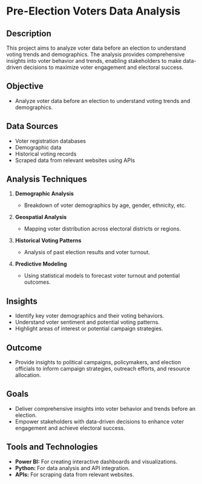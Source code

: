 # Pre-Election Voters Data Analysis

## Description

This project aims to analyze voter data before an election to understand voting trends and demographics. The analysis provides comprehensive insights into voter behavior and trends, enabling stakeholders to make data-driven decisions to maximize voter engagement and electoral success.

## Objective

- Analyze voter data before an election to understand voting trends and demographics.

## Data Sources

- Voter registration databases
- Demographic data
- Historical voting records
- Scraped data from relevant websites using APIs

## Analysis Techniques

1. **Demographic Analysis**
   - Breakdown of voter demographics by age, gender, ethnicity, etc.
   
2. **Geospatial Analysis**
   - Mapping voter distribution across electoral districts or regions.
   
3. **Historical Voting Patterns**
   - Analysis of past election results and voter turnout.
   
4. **Predictive Modeling**
   - Using statistical models to forecast voter turnout and potential outcomes.

## Insights

- Identify key voter demographics and their voting behaviors.
- Understand voter sentiment and potential voting patterns.
- Highlight areas of interest or potential campaign strategies.

## Outcome

- Provide insights to political campaigns, policymakers, and election officials to inform campaign strategies, outreach efforts, and resource allocation.

## Goals

- Deliver comprehensive insights into voter behavior and trends before an election.
- Empower stakeholders with data-driven decisions to enhance voter engagement and achieve electoral success.

## Tools and Technologies

- **Power BI:** For creating interactive dashboards and visualizations.
- **Python:** For data analysis and API integration.
- **APIs:** For scraping data from relevant websites.


